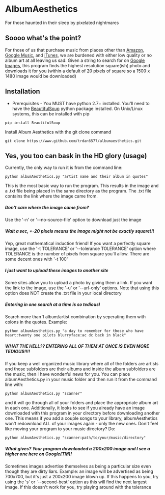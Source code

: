 # AlbumAesthetics
For those haunted in their sleep by pixelated nightmares

## Soooo what's the point?
For those of us that purchase music from places other than
[Amazon](http://www.amazon.com/MP3-Music-Download/b/ref=nav_shopall_dmusic?ie=UTF8&node=163856011),
[Google Music](https://music.google.com), and [iTunes](http://www.apple.com/itunes/),
we are burdened with either low quality or no album art at all leaving us sad. Given a string
to search for on [Google Images](https://images.google.com), this program finds the highest
resolution square(ish) photo and downloads it for you (within a default of 20 pixels of square 
so a 1500 x 1480 image would be downloaded)

## Installation
* Prerequisites - You MUST have python 2.7+ installed. You'll need to have the
[BeautifulSoup](http://www.crummy.com/software/BeautifulSoup/) python package installed. On Unix/Linux
systems, this can be installed with pip

`pip install BeautifulSoup`

Install Album Aesthetics with the git clone command

`git clone https://www.github.com/trdan6577/albumaesthetics.git`

## Yes, you too can bask in the HD glory (usage)
Currently, the only way to run it is from the command line:

`python albumAesthetics.py "artist name and their album in quotes"`

This is the most basic way to run the program. This results in the image and a .txt file
being placed in the same directory as the program. The .txt file contains the link where the
image came from.

##### Don't care where the image came from?
Use the '-n' or '--no-source-file' option to download just the image

##### Wait a sec, +-20 pixels means the image might not be exactly square!!!
Yep, great mathematical induction friend! If you want a perfectly square image, use the
'-t TOLERANCE' or '--tolerance TOLERANCE' option where TOLERANCE is the number of
pixels from square you'll allow. There are some decent ones with '-t 100'

##### I just want to upload these images to another site
Some sites allow you to upload a photo by giving them a link. If you want the link to the
image, use the '-u' or '--url-only' options. Note that using this option does NOT create
the .txt file in your local directory

##### Entering in one search at a time is so tedious!
Search more than 1 album/artist combination by seperating them with colons in the quotes.
Example:

`python albumAesthetics.py "a day to remember for those who have heart:twenty one pilots blurryface:ac dc back in black"`

##### WHAT THE HELL?? ENTERING ALL OF THEM AT ONCE IS EVEN MORE TEDIOUS!!!!
If you keep a well organized music library where all of the folders are artists and those
subfolders are their albums and inside the album subfolders are the music, then I have
wonderful news for you. You can place albumAesthetics.py in your music folder and then run
it from the command line with:

`python albumAesthetics.py "scanner"`

and it will go through all of your folders and place the appropriate album art in each one.
Additionally, it looks to see if you already have an image downloaded with this program in your
directory before downloading another one. This means if you add a couple songs to your library,
albumAesthetics won't redownload ALL of your images again - only the new ones. Don't feel like 
moving your program to your music directory? Do:

`python albumAesthetics.py "scanner:path/to/your/music/directory"`

##### What gives? Your program downloaded a 200x200 image and I see a higher one here on Google(TM)!
Sometimes images advertise themselves as being a particular size even though they are dirty liars.
Example: an image will be advertised as being 700x700, but it's just a 200x200 image blown up.
If this happens to you, try using the 's' or '--second-best' option as this will find the next
largest image. If this doesn't work for you, try playing around with the tolerance
